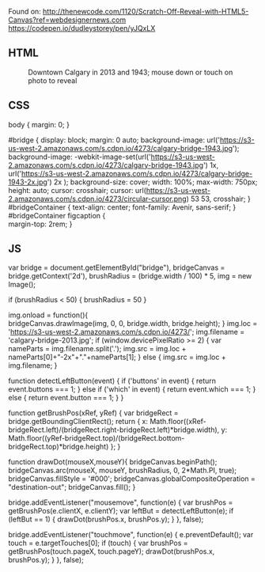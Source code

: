 Found on:
http://thenewcode.com/1120/Scratch-Off-Reveal-with-HTML5-Canvas?ref=webdesignernews.com
https://codepen.io/dudleystorey/pen/yJQxLX


## HTML

<figure id="bridgeContainer">
<canvas id="bridge" width="750" height="465"></canvas>
  <figcaption>Downtown Calgary in 2013 and 1943; mouse down or touch on photo to reveal</figcaption>
</figure>

## CSS

body { margin: 0; }

#bridge {
	display: block;
	margin: 0 auto;
  background-image: url('https://s3-us-west-2.amazonaws.com/s.cdpn.io/4273/calgary-bridge-1943.jpg');
	background-image: -webkit-image-set(url('https://s3-us-west-2.amazonaws.com/s.cdpn.io/4273/calgary-bridge-1943.jpg') 1x, url('https://s3-us-west-2.amazonaws.com/s.cdpn.io/4273/calgary-bridge-1943-2x.jpg') 2x );
	background-size: cover;
	width: 100%;
	max-width: 750px;
	height: auto;
  cursor:  crosshair;
  cursor: url(https://s3-us-west-2.amazonaws.com/s.cdpn.io/4273/circular-cursor.png) 53 53, crosshair;
}
#bridgeContainer { 
  text-align: center;
  font-family: Avenir, sans-serif;
}
#bridgeContainer figcaption {   
  margin-top: 2rem; 
}

## JS

var bridge = document.getElementById("bridge"),
bridgeCanvas = bridge.getContext('2d'),
brushRadius = (bridge.width / 100) * 5,
img = new Image();

if (brushRadius < 50) { brushRadius = 50 }

img.onload = function(){  
	bridgeCanvas.drawImage(img, 0, 0, bridge.width, bridge.height);
}
img.loc = 'https://s3-us-west-2.amazonaws.com/s.cdpn.io/4273/';
img.filename = 'calgary-bridge-2013.jpg';
if (window.devicePixelRatio >= 2) {
	var nameParts = img.filename.split('.');
	img.src = img.loc + nameParts[0]+"-2x"+"."+nameParts[1];
} else {
	img.src = img.loc + img.filename;
}

function detectLeftButton(event) {
    if ('buttons' in event) {
        return event.buttons === 1;
    } else if ('which' in event) {
        return event.which === 1;
    } else {
        return event.button === 1;
    }
}

function getBrushPos(xRef, yRef) {
	var bridgeRect = bridge.getBoundingClientRect();
    return {
	  x: Math.floor((xRef-bridgeRect.left)/(bridgeRect.right-bridgeRect.left)*bridge.width),
	  y: Math.floor((yRef-bridgeRect.top)/(bridgeRect.bottom-bridgeRect.top)*bridge.height)
    };
}
      
function drawDot(mouseX,mouseY){
	bridgeCanvas.beginPath();
    bridgeCanvas.arc(mouseX, mouseY, brushRadius, 0, 2*Math.PI, true);
    bridgeCanvas.fillStyle = '#000';
    bridgeCanvas.globalCompositeOperation = "destination-out";
    bridgeCanvas.fill();
}

bridge.addEventListener("mousemove", function(e) {
	var brushPos = getBrushPos(e.clientX, e.clientY);
  var leftBut = detectLeftButton(e);
  if (leftBut == 1) {
		drawDot(brushPos.x, brushPos.y);
  }
}, false);

bridge.addEventListener("touchmove", function(e) {
    e.preventDefault();
    var touch = e.targetTouches[0];
    if (touch) {
    var brushPos = getBrushPos(touch.pageX, touch.pageY);
        drawDot(brushPos.x, brushPos.y);
    }
}, false);